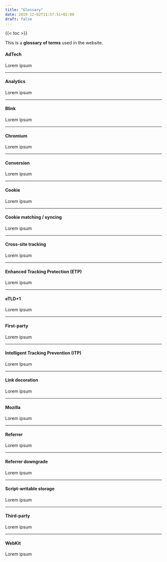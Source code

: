 ```yaml
---
title: "Glossary"
date: 2019-12-02T11:57:51+02:00
draft: false
---
```


{{< toc >}}

This is a **glossary of terms** used in the website.

#### AdTech

Lorem ipsum

---

#### Analytics

Lorem ipsum

---

#### Blink

Lorem ipsum

---

#### Chromium

Lorem ipsum

---

#### Conversion

Lorem ipsum

---

#### Cookie

Lorem ipsum

---

#### Cookie matching / syncing

Lorem ipsum

---

#### Cross-site tracking

Lorem ipsum

---

#### Enhanced Tracking Protection (ETP)

Lorem ipsum

---

#### eTLD+1

Lorem ipsum

---

#### First-party

Lorem ipsum

---

#### Intelligent Tracking Prevention (ITP)

Lorem Ipsum

---

#### Link decoration

Lorem ipsum

---

#### Mozilla

Lorem ipsum

---

#### Referrer

Lorem ipsum

---

#### Referrer downgrade

Lorem ipsum

---

#### Script-writable storage

Lorem ipsum

---

#### Third-party

Lorem ipsum

---

#### WebKit

Lorem ipsum

